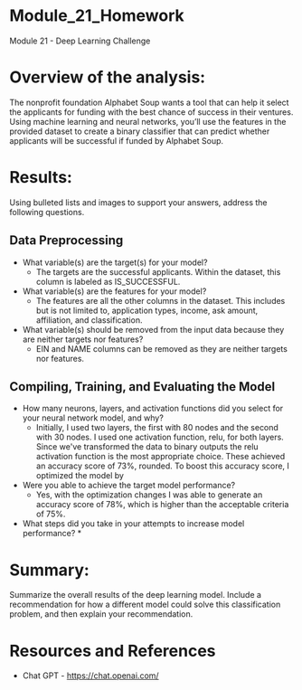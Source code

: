 # Module_21_Homework
Module 21 - Deep Learning Challenge

# Overview of the analysis: 
The nonprofit foundation Alphabet Soup wants a tool that can help it select the applicants for funding with the best chance of success in their ventures. Using machine learning and neural networks, you’ll use the features in the provided dataset to create a binary classifier that can predict whether applicants will be successful if funded by Alphabet Soup. 

# Results: 
Using bulleted lists and images to support your answers, address the following questions.

Data Preprocessing
-------------------
* What variable(s) are the target(s) for your model?
    * The targets are the successful applicants. Within the dataset, this column is labeled as IS_SUCCESSFUL. 
* What variable(s) are the features for your model?
    * The features are all the other columns in the dataset. This includes but is not limited to, application types, income, ask amount, affiliation, and classification. 
* What variable(s) should be removed from the input data because they are neither targets nor features?
    * EIN and NAME columns can be removed as they are neither targets nor features. 

Compiling, Training, and Evaluating the Model
---------------------------------------------
* How many neurons, layers, and activation functions did you select for your neural network model, and why?
     * Initially, I used two layers, the first with 80 nodes and the second with 30 nodes. I used one activation function, relu, for both layers. Since we've transformed the data to binary outputs the relu activation function is the most appropriate choice. These achieved an accuracy score of 73%, rounded. To boost this accuracy score, I optimized the model by
* Were you able to achieve the target model performance?
     * Yes, with the optimization changes I was able to generate an accuracy score of 78%, which is higher than the acceptable criteria of 75%. 
* What steps did you take in your attempts to increase model performance?
     *

# Summary: 
Summarize the overall results of the deep learning model. Include a recommendation for how a different model could solve this classification problem, and then explain your recommendation.


# Resources and References
* Chat GPT - https://chat.openai.com/

